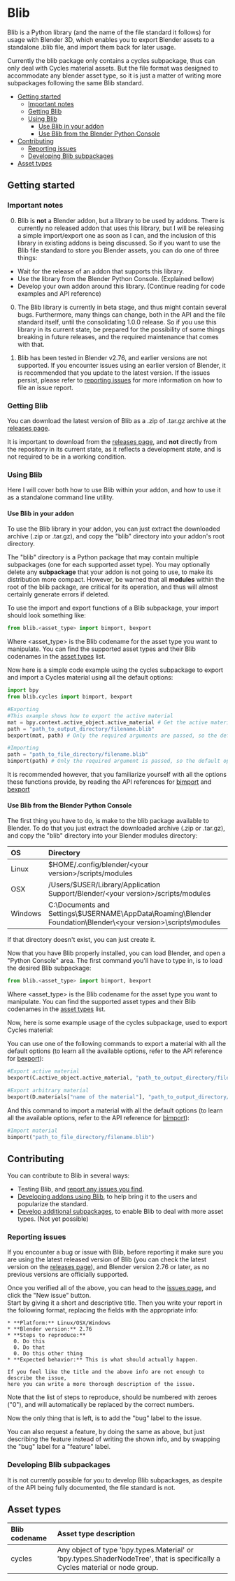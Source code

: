 # Blib
Blib is a Python library (and the name of the file standard it follows) for usage with Blender 3D, which enables you to export Blender assets to a standalone .blib file, and import them back for later usage.

Currently the blib package only contains a cycles subpackage, thus can only deal with Cycles material assets. But the file format was designed to accommodate any blender asset type, so it is just a matter of writing more subpackages following the same Blib standard.

* [Getting started](#getting-started)
  * [Important notes](#important-notes)
  * [Getting Blib](#getting-blib)
  * [Using Blib](#using-blib)
    * [Use Blib in your addon](#use-blib-in-your-addon)
    * [Use Blib from the Blender Python Console](#use-blib-from-the-blender-python-console)
* [Contributing](#contributing)
  * [Reporting issues](#reporting-issues)
  * [Developing Blib subpackages](#developing-blib-subpackages)
* [Asset types](#asset-types)

## Getting started
### Important notes
0. Blib is **not** a Blender addon, but a library to be used by addons. There is currently no released addon that uses this library, but I will be releasing a simple import/export one as soon as I can, and the inclusion of this library in existing addons is being discussed. So if you want to use the Blib file standard to store you Blender assets, you can do one of three things:
  * Wait for the release of an addon that supports this library.
  * Use the library from the Blender Python Console. (Explained bellow)
  * Develop your own addon around this library. (Continue reading for code examples and API reference)

0. The Blib library is currently in beta stage, and thus might contain several bugs. Furthermore, many things can change, both in the API and the file standard itself, until the consolidating 1.0.0 release. So if you use this library in its current state, be prepared for the possibility of some things breaking in future releases, and the required maintenance that comes with that.

0. Blib has been tested in Blender v2.76, and earlier versions are not supported. If you encounter issues using an earlier version of Blender, it is recommended that you update to the latest version. If the issues persist, please refer to [reporting issues](#reporting-issues) for more information on how to file an issue report.

### Getting Blib
You can download the latest version of Blib as a .zip of .tar.gz archive at the [releases page](../../releases).

It is important to download from the [releases page](../../releases), and **not** directly from the repository in its current state, as it reflects a development state, and is not required to be in a working condition.

### Using Blib
Here I will cover both how to use Blib within your addon, and how to use it as a standalone command line utility.

#### Use Blib in your addon
To use the Blib library in your addon, you can just extract the downloaded archive (.zip or .tar.gz), and copy the "blib" directory into your addon's root directory.

The "blib" directory is a Python package that may contain multiple subpackages (one for each supported asset type). You may optionally delete any **subpackage** that your addon is not going to use, to make its distribution more compact. However, be warned that all **modules** within the root of the blib package, are critical for its operation, and thus will almost certainly generate errors if deleted.

To use the import and export functions of a Blib subpackage, your import should look something like:
```python
from blib.<asset_type> import bimport, bexport
```
Where &lt;asset_type&gt; is the Blib codename for the asset type you want to manipulate. You can find the supported asset types and their Blib codenames in the [asset types](#asset-types) list.

Now here is a simple code example using the cycles subpackage to export and import a Cycles material using all the default options:
```python
import bpy
from blib.cycles import bimport, bexport

#Exporting
#This example shows how to export the active material
mat = bpy.context.active_object.active_material # Get the active material
path = "path_to_output_directory/filename.blib"
bexport(mat, path) # Only the required arguments are passed, so the default options will be used

#Importing
path = "path_to_file_directory/filename.blib"
bimport(path) # Only the required argument is passed, so the default options will be used
```

It is recommended however, that you familiarize yourself with all the options these functions provide, by reading the API references for [bimport](doc/blib/cycles/__init__.md#function-cycles-bimport) and [bexport](doc/blib/cycles/__init__.md#function-cycles-bexport)

#### Use Blib from the Blender Python Console
The first thing you have to do, is make to the blib package available to Blender. To do that you just extract the downloaded archive (.zip or .tar.gz), and copy the "blib" directory into your Blender modules directory:

|OS|Directory|
|:---|:---|
|Linux|$HOME/.config/blender/&lt;your version&gt;/scripts/modules|
|OSX|/Users/$USER/Library/Application Support/Blender/&lt;your version&gt;/scripts/modules|
|Windows|C:\\Documents and Settings\\$USERNAME\\AppData\\Roaming\\Blender Foundation\\Blender\\&lt;your&nbsp;version&gt;\\scripts\\modules|

If that directory doesn't exist, you can just create it.

Now that you have Blib properly installed, you can load Blender, and open a "Python Console" area.
The first command you'll have to type in, is to load the desired Blib subpackage:
```python
from blib.<asset_type> import bimport, bexport
```
Where &lt;asset_type&gt; is the Blib codename for the asset type you want to manipulate. You can find the supported asset types and their Blib codenames in the [asset types](#asset-types) list.

Now, here is some example usage of the cycles subpackage, used to export Cycles material:

You can use one of the following commands to export a material with all the default options (to learn all the available options, refer to the API reference for [bexport](doc/blib/cycles/__init__.md#function-cycles-bexport)):
```python
#Export active material
bexport(C.active_object.active_material, "path_to_output_directory/filename.blib")

#Export arbitrary material
bexport(D.materials["name of the material"], "path_to_output_directory/filename.blib")
```

And this command to import a material with all the default options (to learn all the available options, refer to the API reference for [bimport](doc/blib/cycles/__init__.md#function-cycles-bimport)):

```python
#Import material
bimport("path_to_file_directory/filename.blib")
```

## Contributing
You can contribute to Blib in several ways:
* Testing Blib, and [report any issues you find](#reporting-issues).
* [Developing addons using Blib](#use-blib-in-your-addon), to help bring it to the users and popularize the standard.
* [Develop additional subpackages](#developing-blib-subpackages), to enable Blib to deal with more asset types. (Not yet possible)

### Reporting issues
If you encounter a bug or issue with Blib, before reporting it make sure you are using the latest released version of Blib (you can check the latest version on the [releases page](../../releases)), and Blender version 2.76 or later, as no previous versions are officially supported.

Once you verified all of the above, you can head to the [issues page](../../issues), and click the "New issue" button.  
Start by giving it a short and descriptive title. Then you write your report in the following format, replacing the fields with the appropriate info:
```
* **Platform:** Linux/OSX/Windows
* **Blender version:** 2.76
* **Steps to reproduce:**
  0. Do this
  0. Do that
  0. Do this other thing
* **Expected behavior:** This is what should actually happen.

If you feel like the title and the above info are not enough to describe the issue,
here you can write a more thorough description of the issue.
```
Note that the list of steps to reproduce, should be numbered with zeroes ("0"), and will automatically be replaced by the correct numbers.

Now the only thing that is left, is to add the "bug" label to the issue.

You can also request a feature, by doing the same as above, but just describing the feature instead of writing the shown info, and by swapping the "bug" label for a "feature" label.

### Developing Blib subpackages
It is not currently possible for you to develop Blib subpackages, as despite of the API being fully documented, the file standard is not.

## Asset types
|Blib codename|Asset type description|
|:---|:---|
|cycles|Any object of type 'bpy.types.Material' or 'bpy.types.ShaderNodeTree', that is specifically a Cycles material or node group.|
